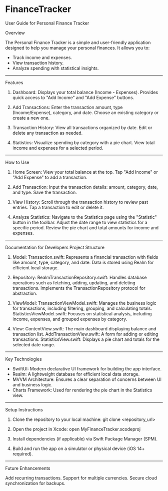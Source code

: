 # FinanceTracker


User Guide for Personal Finance Tracker

Overview

The Personal Finance Tracker is a simple and user-friendly application designed to help you manage your personal finances. It allows you to:

- Track income and expenses.
- View transaction history.
- Analyze spending with statistical insights.


-------------------------------------------------------------------------------------------------------------------------------------------------------------------------------
Features

1. Dashboard:
Displays your total balance (Income - Expenses).
Provides quick access to "Add Income" and "Add Expense" buttons.

2. Add Transactions:
Enter the transaction amount, type (Income/Expense), category, and date.
Choose an existing category or create a new one.

3. Transaction History:
View all transactions organized by date.
Edit or delete any transaction as needed.

4. Statistics:
Visualize spending by category with a pie chart.
View total income and expenses for a selected period.


-------------------------------------------------------------------------------------------------------------------------------------------------------------------------------


How to Use

1. Home Screen:
View your total balance at the top.
Tap "Add Income" or "Add Expense" to add a transaction.

2. Add Transaction:
Input the transaction details: amount, category, date, and type.
Save the transaction.

3. View History:
Scroll through the transaction history to review past entries.
Tap a transaction to edit or delete it.

4. Analyze Statistics:
Navigate to the Statistics page using the "Statistic" button in the toolbar.
Adjust the date range to view statistics for a specific period.
Review the pie chart and total amounts for income and expenses.


-------------------------------------------------------------------------------------------------------------------------------------------------------------------------------
Documentation for Developers
Project Structure

1. Model:
Transaction.swift: Represents a financial transaction with fields like amount, type, category, and date.
Data is stored using Realm for efficient local storage.

2. Repository:
RealmTransactionRepository.swift: Handles database operations such as fetching, adding, updating, and deleting transactions. Implements the TransactionRepository protocol for abstraction.

3. ViewModel:
TransactionViewModel.swift: Manages the business logic for transactions, including filtering, grouping, and calculating totals.
StatisticsViewModel.swift: Focuses on statistical analysis, including income, expenses, and grouped expenses by category.

4. View:
ContentView.swift: The main dashboard displaying balance and transaction list.
AddTransactionView.swift: A form for adding or editing transactions.
StatisticsView.swift: Displays a pie chart and totals for the selected date range.

-------------------------------------------------------------------------------------------------------------------------------------------------------------------------------
Key Technologies

- SwiftUI: Modern declarative UI framework for building the app interface.
- Realm: A lightweight database for efficient local data storage.
- MVVM Architecture: Ensures a clear separation of concerns between UI and business logic.
- Charts Framework: Used for rendering the pie chart in the Statistics view.


-------------------------------------------------------------------------------------------------------------------------------------------------------------------------------
Setup Instructions

1. Clone the repository to your local machine:
git clone <repository_url>

2. Open the project in Xcode:
open MyFinanceTracker.xcodeproj

3. Install dependencies (if applicable) via Swift Package Manager (SPM).
4. Build and run the app on a simulator or physical device (iOS 14+ required).

-------------------------------------------------------------------------------------------------------------------------------------------------------------------------------
Future Enhancements

Add recurring transactions.
Support for multiple currencies.
Secure cloud synchronization for backups.

